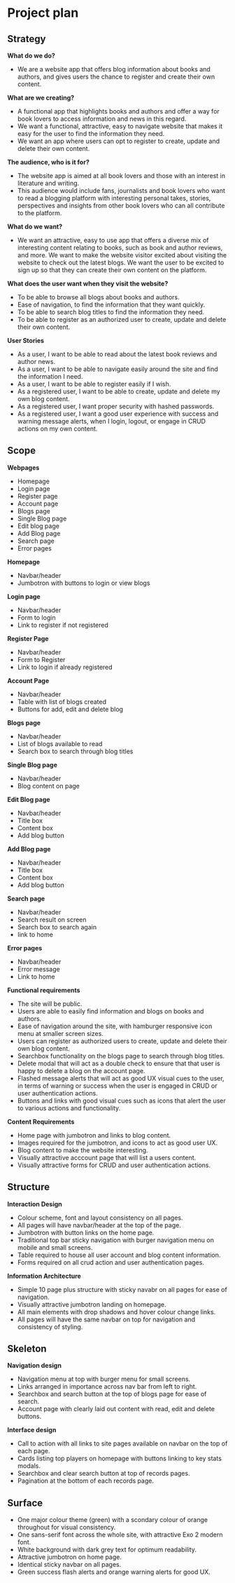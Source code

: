 # Project plan

## Strategy

**What do we do?**
- We are a website app that offers blog information about books and authors, and gives users the chance to register and create their own content.
  
**What are we creating?**

- A functional app that highlights books and authors and offer a way for book lovers to access information and news in this regard. 
- We want a functional, attractive, easy to navigate website that makes it easy for the user to find the information they need.
- We want an app where users can opt to register to create, update and delete their own content.

**The audience, who is it for?**

- The website app is aimed at all book lovers and those with an interest in literature and writing.
- This audience would include fans, journalists and book lovers who want to read a blogging platform with interesting personal takes, stories, perspectives and insights from other book lovers who can all contribute to the platform.

**What do we want?**

- We want an attractive, easy to use app that offers a diverse mix of interesting content relating to books, such as book and author reviews, and more. We want to make the website visitor excited about visiting the website to check out the latest blogs. We want the user to be excited to sign up so that they can create their own content on the platform.

**What does the user want when they visit the website?**

- To be able to browse all blogs about books and authors.
- Ease of navigation, to find the information that they want quickly.
- To be able to search blog titles to find the information they need.
- To be able to register as an authorized user to create, update and delete their own content.

**User Stories**

- As a user, I want to be able to read about the latest book reviews and author news.
- As a user, I want to be able to navigate easily around the site and find the information I need.
- As a user, I want to be able to register easily if I wish.
- As a registered user, I want to be able to create, update and delete my own blog content.
- As a registered user, I want proper security with hashed passwords.
- As a registered user, I want a good user experience with success and warning message alerts, when I login, logout, or engage in CRUD actions on my own content.

## Scope

**Webpages**

- Homepage
- Login page
- Register page
- Account page
- Blogs page
- Single Blog page
- Edit blog page
- Add Blog page
- Search page
- Error pages

**Homepage**
- Navbar/header
- Jumbotron with buttons to login or view blogs

**Login page**
- Navbar/header
- Form to login
- Link to register if not registered

**Register Page**
- Navbar/header
- Form to Register
- Link to login if already registered

**Account Page**
- Navbar/header
- Table with list of blogs created
- Buttons for add, edit and delete blog


**Blogs page**
- Navbar/header
- List of blogs available to read
- Search box to search through blog titles

**Single Blog page**
- Navbar/header
- Blog content on page

**Edit Blog page**
- Navbar/header
- Title box
- Content box
- Add blog button

**Add Blog page**
- Navbar/header
- Title box
- Content box
- Add blog button

**Search page**
- Navbar/header
- Search result on screen
- Search box to search again
- link to home


**Error pages**
- Navbar/header
- Error message
- Link to home

**Functional requirements**

- The site will be public. 
- Users are able to easily find information and blogs on books and authors.
- Ease of navigation around the site, with hamburger responsive icon menu at smaller screen sizes.
- Users can register as authorized users to create, update and delete their own blog content.
- Searchbox functionality on the blogs page to search through blog titles.
- Delete modal that will act as a double check to ensure that that user is happy to delete a blog on the account page.
- Flashed message alerts that will act as good UX visual cues to the user, in terms of warning or success when the user is engaged in CRUD or user authentication actions.
- Buttons and links with good visual cues such as icons that alert the user to various actions and functionality.
  
**Content Requirements**

- Home page with jumbotron and links to blog content.
- Images required for the jumbotron, and icons to act as good user UX.
- Blog content to make the website interesting. 
- Visually attractive acccount page that will list a users content.
- Visually attractive forms for CRUD and user authentication actions. 

## Structure
**Interaction Design**
- Colour scheme, font and layout consistency on all pages.
- All pages will have navbar/header at the top of the page.
- Jumbotron with button links on the home page.
- Traditional top bar sticky navigation with burger navigation menu on mobile and small screens.
- Table required to house all user account and blog content information. 
- Forms required on all crud action and user authentication pages.

**Information Architecture**
- Simple 10 page plus structure with sticky navabr on all pages for ease of navigation.
- Visually attractive jumbotron landing on homepage.
- All main elements with drop shadows and hover colour change links.
- All pages will have the same navbar on top for navigation and consistency of styling.

## Skeleton
**Navigation design**
- Navigation menu at top with burger menu for small screens.
- Links arranged in importance across nav bar from left to right.
- Searchbox and search button at the top of blogs page for ease of search.
- Account page with clearly laid out content with read, edit and delete buttons.
  
**Interface design**
- Call to action with all links to site pages available on navbar on the top of each page.
- Cards listing top players on homepage with buttons linking to key stats modals.
- Searchbox and clear search button at top of records pages.
- Pagination at the bottom of each records page.

## Surface
   
- One major colour theme (green) with a scondary colour of orange throughout for visual consistency.
- One sans-serif font across the whole site, with attractive Exo 2 modern font.
- White background with dark grey text for optimum readability.
- Attractive jumbotron on home page.
- Identical sticky navbar on all pages.
- Green success flash alerts and orange warning alerts for good UX.